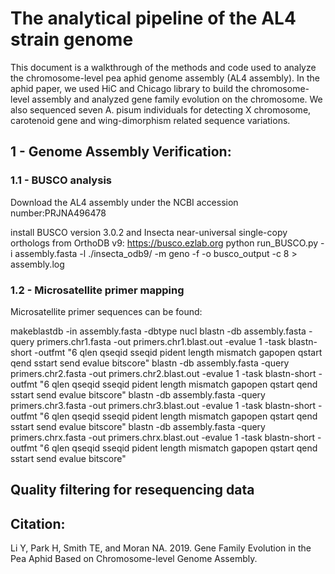 # The analytical pipeline of the AL4 strain genome
This document is a walkthrough of the methods and code used to analyze the chromosome-level pea aphid genome assembly (AL4 assembly). In the aphid paper, we used HiC and Chicago library to build the chromosome-level assembly and analyzed gene family evolution on the chromosome. We also sequenced seven A. pisum individuals for detecting X chromosome, carotenoid gene and wing-dimorphism related sequence variations. 

## 1 - Genome Assembly Verification: 


### 1.1 - BUSCO analysis 
Download the AL4 assembly under the NCBI accession number:PRJNA496478

install BUSCO version 3.0.2 and Insecta near-universal single-copy orthologs from OrthoDB v9: https://busco.ezlab.org
python run_BUSCO.py -i assembly.fasta -l ./insecta_odb9/ -m geno -f -o busco_output -c 8 > assembly.log

### 1.2 - Microsatellite primer mapping
Microsatellite primer sequences can be found: 

makeblastdb -in assembly.fasta  -dbtype nucl
blastn -db assembly.fasta -query primers.chr1.fasta -out primers.chr1.blast.out -evalue 1 -task blastn-short -outfmt "6 qlen qseqid sseqid pident length mismatch gapopen qstart qend sstart send evalue bitscore"
blastn -db assembly.fasta -query primers.chr2.fasta -out primers.chr2.blast.out -evalue 1 -task blastn-short -outfmt "6 qlen qseqid sseqid pident length mismatch gapopen qstart qend sstart send evalue bitscore"
blastn -db assembly.fasta -query primers.chr3.fasta -out primers.chr3.blast.out -evalue 1 -task blastn-short -outfmt "6 qlen qseqid sseqid pident length mismatch gapopen qstart qend sstart send evalue bitscore"
blastn -db assembly.fasta -query primers.chrx.fasta -out primers.chrx.blast.out -evalue 1 -task blastn-short -outfmt "6 qlen qseqid sseqid pident length mismatch gapopen qstart qend sstart send evalue bitscore"



## Quality filtering for resequencing data

## Citation:
Li Y, Park H, Smith TE, and Moran NA. 2019. Gene Family Evolution in the Pea Aphid Based on Chromosome-level Genome Assembly. 


